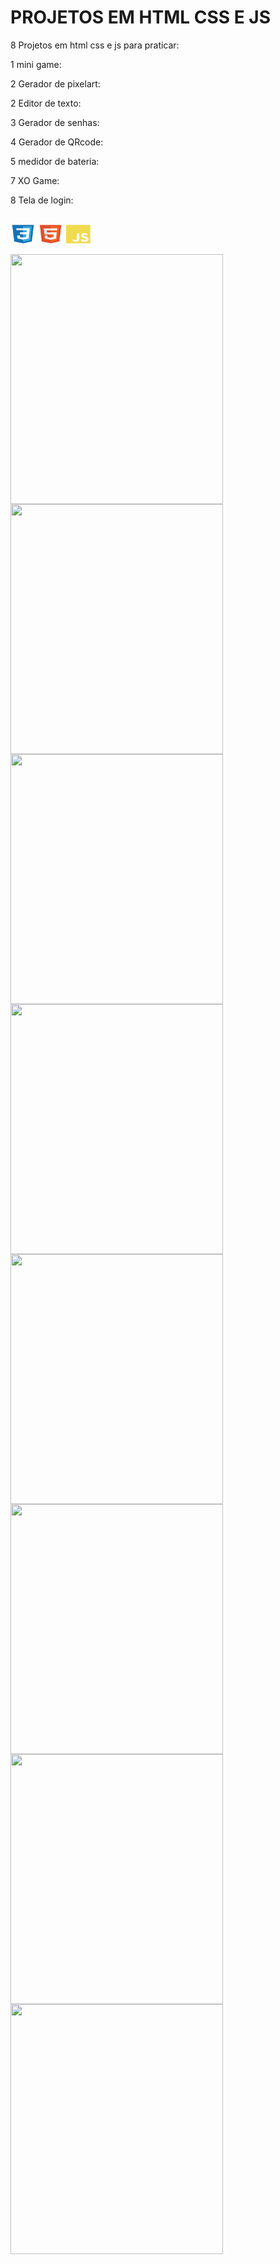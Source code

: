 # PROJETOS EM HTML CSS E JS 

8 Projetos em html css e js para praticar:<p>

1 mini game:<p>
2 Gerador de pixelart:<p>
2 Editor de texto:<p>
3 Gerador de senhas:<p>
4 Gerador de QRcode:<p>
5 medidor de bateria:<p>
7 XO Game:<p>
8 Tela de login:<p>

<div style="display: inline_block"><br>
    <img align="center" alt="" height="30" width="40" src="https://raw.githubusercontent.com/devicons/devicon/master/icons/css3/css3-original.svg">
    <img align="center" alt="" height="30" width="40" src="https://raw.githubusercontent.com/devicons/devicon/master/icons/html5/html5-original.svg">
  <img align="center" alt="" height="30" width="40" src="https://raw.githubusercontent.com/devicons/devicon/master/icons/javascript/javascript-plain.svg">
</div>
<div style="display: inline_block"><br>
    <img align="center" alt="" height="400" width="340" src="https://github.com/ThalesHenriq/Projetos_html_css_js/assets/125931825/78ded701-1153-4879-a0f6-3b2cb869c536">
    <img align="center" alt="" height="400" width="340" src="https://github.com/ThalesHenriq/Projetos_html_css_js/assets/125931825/c43dbad8-1b98-45d1-b20e-3b4419506feb!">
    <img align="center" alt="" height="400" width="340" src="https://github.com/ThalesHenriq/Projetos_html_css_js/assets/125931825/92f4fe2b-dd90-4fd4-a0f1-b51682029703">
    <img align="center" alt="" height="400" width="340" src="https://github.com/ThalesHenriq/Projetos_html_css_js/assets/125931825/0ca20f14-4297-42f2-8772-a19e4e586134">
    <img align="center" alt="" height="400" width="340" src="https://github.com/ThalesHenriq/Projetos_html_css_js/assets/125931825/039fe195-9d2d-4571-a82b-0225382093a1">
    <img align="center" alt="" height="400" width="340" src="https://github.com/ThalesHenriq/Projetos_html_css_js/assets/125931825/79e204d1-828b-46ae-833f-934e90f25772">
    <img align="center" alt="" height="400" width="340" src="https://github.com/ThalesHenriq/Projetos_html_css_js/assets/125931825/6cd0ab6d-bb51-480a-86a1-3c1c3773f89e">
    <img align="center" alt="" height="400" width="340" src="https://github.com/ThalesHenriq/Projetos_html_css_js/assets/125931825/de31bc9d-4fc4-4c59-99f8-89206fe5e1d5">
</div>
